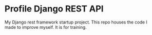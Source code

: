 # Profile Django REST API 

My Django rest framework startup project. This repo houses the code I made to improve myself. It is for training.
